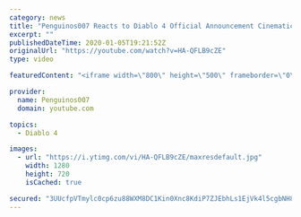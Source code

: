 ```yaml
---
category: news
title: "Penguinos007 Reacts to Diablo 4 Official Announcement Cinematic Trailer (Blizzcon 2019)"
excerpt: ""
publishedDateTime: 2020-01-05T19:21:52Z
originalUrl: "https://youtube.com/watch?v=HA-QFLB9cZE"
type: video

featuredContent: "<iframe width=\"800\" height=\"500\" frameborder=\"0\" src=\"https://www.youtube.com/embed/HA-QFLB9cZE\" allow=\"accelerometer; autoplay; encrypted-media; gyroscope; picture-in-picture\" allowfullscreen></iframe>"

provider:
  name: Penguinos007
  domain: youtube.com

topics:
  - Diablo 4

images:
  - url: "https://i.ytimg.com/vi/HA-QFLB9cZE/maxresdefault.jpg"
    width: 1280
    height: 720
    isCached: true

secured: "3UUcfpVTmylc0cp6zu88WXM8DC1Kin0Xnc8KdiP7ZJEbhLs1EjVk4l5cgbNH8inQJdMw7rhn/yr0hxbLcg5uRlykEJbp5tNMHKTbYM2cD5cE8wGth5iD5CPVVJjbu7SItxhKZvyhmMeiluGNYztqZFH0dduxsYfkplFH4zHACpePJEFurZ6WSF4hJdvoSLj5Qzh5YQYT/u58jhMnjY30m6qSmL6mTIZ3UufgTJCM4bKkSCgmCuZRG9nt1+Nl3EROX1fwsEdmRvIw1PW5zDdlgYEazqgY/ILbafeTIbjAPxkIABCZib6EtoqN3MJhSEsXcNmL8loomo4z+x/R0l2CwZf76dJtSkBIFnGEGW1kXX2wsS4E6jFRVdtSQRTgy0tKIvNJ4aVyWXJ59NsCRRj1r1Z34e3TtorJwGwNq494j47yUaFpAgpBcThF724Rd79P;by2W/dzUkafIEm8GNerJog=="
---
```


